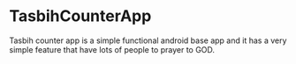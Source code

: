 # TasbihCounterApp
Tasbih counter app is a simple functional android base app and it has a very simple feature that have lots of people to prayer to GOD.
